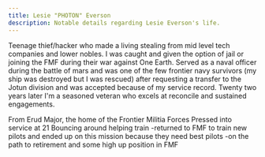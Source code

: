 ```yaml
---
title: Lesie "PHOTON" Everson
description: Notable details regarding Lesie Everson's life.
---
```


Teenage thief/hacker who made a living stealing from mid level tech companies and lower nobles. I was caught and given the option of jail or joining the FMF during their war against One Earth. Served as a naval officer during the battle of mars and was one of the few frontier navy survivors (my ship was destroyed but I was rescued) after requesting a transfer to the Jotun division and was accepted because of my service record. Twenty two years later I'm a seasoned veteran who excels at reconcile and sustained engagements.

From Erud Major, the home of the Frontier Militia Forces
Pressed into service at 21
Bouncing around helping train
-returned to FMF to train new pilots and ended up on this mission because they need best pilots
-on the path to retirement and some high up position in FMF
